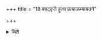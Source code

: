 +++
title = "18 वषट्कृते हुत्वा प्रत्याक्रम्यायतने"

+++

<details><summary>थिते</summary>

18. Having offered (the contents in the Juhū), after the Hotr̥ has uttered the word vaṣaṭ, having stepped back, he places the ladles on their place.
</details>
